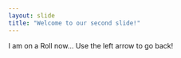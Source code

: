 ```yaml
---
layout: slide
title: "Welcome to our second slide!"
---
```

I am on a Roll now...
Use the left arrow to go back!
